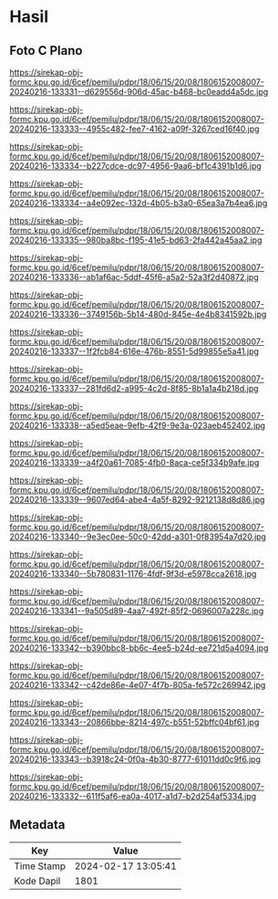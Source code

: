 # Hasil

## Foto C Plano

https://sirekap-obj-formc.kpu.go.id/6cef/pemilu/pdpr/18/06/15/20/08/1806152008007-20240216-133331--d629556d-906d-45ac-b468-bc0eadd4a5dc.jpg

https://sirekap-obj-formc.kpu.go.id/6cef/pemilu/pdpr/18/06/15/20/08/1806152008007-20240216-133333--4955c482-fee7-4162-a09f-3267ced16f40.jpg

https://sirekap-obj-formc.kpu.go.id/6cef/pemilu/pdpr/18/06/15/20/08/1806152008007-20240216-133334--b227cdce-dc97-4956-9aa6-bf1c4391b1d6.jpg

https://sirekap-obj-formc.kpu.go.id/6cef/pemilu/pdpr/18/06/15/20/08/1806152008007-20240216-133334--a4e092ec-132d-4b05-b3a0-65ea3a7b4ea6.jpg

https://sirekap-obj-formc.kpu.go.id/6cef/pemilu/pdpr/18/06/15/20/08/1806152008007-20240216-133335--980ba8bc-f195-41e5-bd63-2fa442a45aa2.jpg

https://sirekap-obj-formc.kpu.go.id/6cef/pemilu/pdpr/18/06/15/20/08/1806152008007-20240216-133336--ab1af6ac-5ddf-45f6-a5a2-52a3f2d40872.jpg

https://sirekap-obj-formc.kpu.go.id/6cef/pemilu/pdpr/18/06/15/20/08/1806152008007-20240216-133336--3749156b-5b14-480d-845e-4e4b8341592b.jpg

https://sirekap-obj-formc.kpu.go.id/6cef/pemilu/pdpr/18/06/15/20/08/1806152008007-20240216-133337--1f2fcb84-616e-476b-8551-5d99855e5a41.jpg

https://sirekap-obj-formc.kpu.go.id/6cef/pemilu/pdpr/18/06/15/20/08/1806152008007-20240216-133337--281fd6d2-a995-4c2d-8f85-8b1a1a4b218d.jpg

https://sirekap-obj-formc.kpu.go.id/6cef/pemilu/pdpr/18/06/15/20/08/1806152008007-20240216-133338--a5ed5eae-9efb-42f9-9e3a-023aeb452402.jpg

https://sirekap-obj-formc.kpu.go.id/6cef/pemilu/pdpr/18/06/15/20/08/1806152008007-20240216-133339--a4f20a61-7085-4fb0-8aca-ce5f334b9afe.jpg

https://sirekap-obj-formc.kpu.go.id/6cef/pemilu/pdpr/18/06/15/20/08/1806152008007-20240216-133339--9607ed64-abe4-4a5f-8292-9212138d8d86.jpg

https://sirekap-obj-formc.kpu.go.id/6cef/pemilu/pdpr/18/06/15/20/08/1806152008007-20240216-133340--9e3ec0ee-50c0-42dd-a301-0f83954a7d20.jpg

https://sirekap-obj-formc.kpu.go.id/6cef/pemilu/pdpr/18/06/15/20/08/1806152008007-20240216-133340--5b780831-1176-4fdf-9f3d-e5978cca2618.jpg

https://sirekap-obj-formc.kpu.go.id/6cef/pemilu/pdpr/18/06/15/20/08/1806152008007-20240216-133341--9a505d89-4aa7-492f-85f2-0696007a228c.jpg

https://sirekap-obj-formc.kpu.go.id/6cef/pemilu/pdpr/18/06/15/20/08/1806152008007-20240216-133342--b390bbc8-bb6c-4ee5-b24d-ee721d5a4094.jpg

https://sirekap-obj-formc.kpu.go.id/6cef/pemilu/pdpr/18/06/15/20/08/1806152008007-20240216-133342--c42de86e-4e07-4f7b-805a-fe572c269942.jpg

https://sirekap-obj-formc.kpu.go.id/6cef/pemilu/pdpr/18/06/15/20/08/1806152008007-20240216-133343--20866bbe-8214-497c-b551-52bffc04bf61.jpg

https://sirekap-obj-formc.kpu.go.id/6cef/pemilu/pdpr/18/06/15/20/08/1806152008007-20240216-133343--b3918c24-0f0a-4b30-8777-61011dd0c9f6.jpg

https://sirekap-obj-formc.kpu.go.id/6cef/pemilu/pdpr/18/06/15/20/08/1806152008007-20240216-133332--611f5af6-ea0a-4017-a1d7-b2d254af5334.jpg


## Metadata

| Key        | Value               |
| ---------- | ------------------- |
| Time Stamp | 2024-02-17 13:05:41 |
| Kode Dapil | 1801                |



